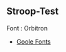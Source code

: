 ## Stroop-Test

Font : Orbitron 
* <a href="https://fonts.google.com/specimen/Orbitron"> Goole Fonts </a>
